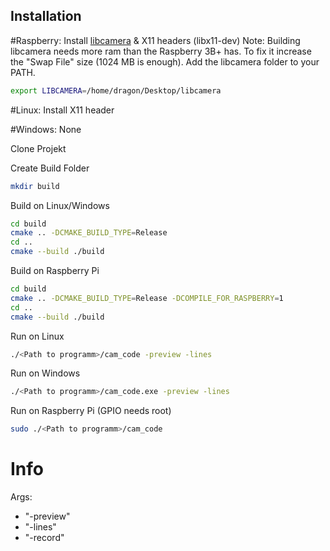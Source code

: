 ## Installation

#Raspberry:
Install [libcamera](https://github.com/kbingham/libcamera) & X11 headers (libx11-dev)
Note: Building libcamera needs more ram than the Raspberry 3B+ has. To fix it increase the "Swap File" size (1024 MB is enough).
Add the libcamera folder to your PATH.

```sh
export LIBCAMERA=/home/dragon/Desktop/libcamera
```

#Linux:
Install X11 header

#Windows:
None

Clone Projekt

Create Build Folder
```sh
mkdir build
```

Build on Linux/Windows
```sh
cd build
cmake .. -DCMAKE_BUILD_TYPE=Release
cd ..
cmake --build ./build
```

Build on Raspberry Pi
```sh
cd build
cmake .. -DCMAKE_BUILD_TYPE=Release -DCOMPILE_FOR_RASPBERRY=1
cd ..
cmake --build ./build
```

Run on Linux
```sh
./<Path to programm>/cam_code -preview -lines
```

Run on Windows
```sh
./<Path to programm>/cam_code.exe -preview -lines
```

Run on Raspberry Pi
(GPIO needs root)
```sh
sudo ./<Path to programm>/cam_code
```

# Info
Args:
- "-preview"
- "-lines"
- "-record"
